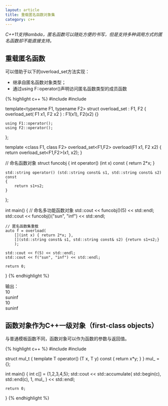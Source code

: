 ```yaml
---
layout: article
title: 重载匿名函数对象集
category: c++
---
```

*C++11支持lambda，匿名函数可以随处方便的书写，但是支持多种调用方式的匿名函数却不能直接支持。*

## 重载匿名函数
可以借助于以下的overload_set方法实现：

* 继承自匿名函数对象类型；
* 通过using F::operator()声明访问匿名函数类型的成员函数

{% highlight c++ %}
#include<string>
#include<iostream>
 
template<typename F1, typename F2>
struct overload_set : F1, F2
{
    overload_set( F1 x1, F2 x2 ) : F1(x1), F2(x2) {}
 
    using F1::operator();
    using F2::operator();
};
 
template <class F1, class F2>
overload_set<F1,F2> overload(F1 x1, F2 x2)
{
    return overload_set<F1,F2>(x1, x2);
}
 
// 命名函数对象
struct funcobj
{
    int operator() (int x) const
    {
        return 2*x;
    }
 
    std::string operator() (std::string const& s1, std::string const& s2) const
    {
        return s1+s2;
    }
};
 
int main()
{
    // 命名多功能函数对象
    std::cout << funcobj()(5) << std::endl;
    std::cout << funcobj()("sun", "inf") << std::endl;
 
    // 匿名函数集重载
    auto f = overload(
        [](int x) { return 2*x; },
        [](std::string const& s1, std::string const& s2) {return s1+s2;}
        );
 
    std::cout << f(5) << std::endl;
    std::cout << f("sun", "inf") << std::endl;
 
    return 0;
}
{% endhighlight %}

输出：  
10  
suninf  
10  
suninf  
 
 
## 函数对象作为C++一级对象（first-class objects）
与普通模板函数不同，函数对象可以作为函数的参数与返回值。

{% highlight c++ %}
#include<algorithm>
#include<iostream>
 
struct mul_t
{
    template<typename T>
    T operator() (T x, T y) const { return x*y; }
} mul_ = {};
 
int main()
{
    int c[] = {1,2,3,4,5};
    std::cout << std::accumulate( std::begin(c), std::end(c), 1, mul_ )
        << std::endl;
 
    return 0;
}
{% endhighlight %}